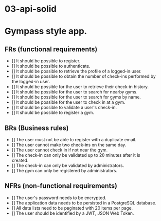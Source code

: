 # 03-api-solid

# Gympass style app.

## FRs (functional requirements)

- [] It should be possible to register.
- [] It should be possible to authenticate.
- [] It should be possible to retrieve the profile of a logged-in user.
- [] It should be possible to obtain the number of check-ins performed by the logged-in user.
- [] It should be possible for the user to retrieve their check-in history.
- [] It should be possible for the user to search for nearby gyms.
- [] It should be possible for the user to search for gyms by name.
- [] It should be possible for the user to check in at a gym.
- [] It should be possible to validate a user's check-in.
- [] It should be possible to register a gym.

## BRs (Business rules)

- [] The user must not be able to register with a duplicate email.
- [] The user cannot make two check-ins on the same day.
- [] The user cannot check in if not near the gym.
- [] The check-in can only be validated up to 20 minutes after it is created.
- [] The check-in can only be validated by administrators.
- [] The gym can only be registered by administrators.

## NFRs (non-functional requirements)

- [] The user's password needs to be encrypted.
- [] The application data needs to be persisted in a PostgreSQL database.
- [] All data lists need to be paginated with 20 items per page.
- [] The user should be identified by a JWT, JSON Web Token.